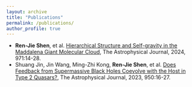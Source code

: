 ```yaml
---
layout: archive
title: "Publications"
permalink: /publications/
author_profile: true
---
```


- **Ren-Jie Shen**, et al. [Hierarchical Structure and Self-gravity in the Maddalena Giant Molecular Cloud](https://iopscience.iop.org/article/10.3847/1538-4357/ad5347), The Astrophysical Journal, 2024, 971:14-28.  
- Shuang Jin, Jin Wang, Ming-Zhi Kong, **Ren-Jie Shen**, et al. [Does Feedback from Supermassive Black Holes Coevolve with the Host in Type 2 Quasars?](https://iopscience.iop.org/article/10.3847/1538-4357/acce37#skip-to-content-link-target), The Astrophysical Journal, 2023, 950:16-27.